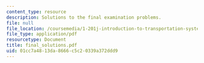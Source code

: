 ```yaml
---
content_type: resource
description: Solutions to the final examination problems.
file: null
file_location: /coursemedia/1-201j-introduction-to-transportation-systems-fall-2006/01cc7a4813da8666c5c20339a372ddd9_final_solutions.pdf
file_type: application/pdf
resourcetype: Document
title: final_solutions.pdf
uid: 01cc7a48-13da-8666-c5c2-0339a372ddd9
---
```

